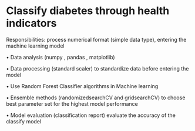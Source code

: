 # Classify diabetes through health indicators


Responsibilities: process numerical format (simple data type), entering the machine learning model 

• Data analysis (numpy , pandas , matplotlib) 

• Data processing (standard scaler) to standardize data before entering the model 

• Use Random Forest Classifier algorithms in Machine learning 

• Ensemble methods (randomizedsearchCV and gridsearchCV) to choose best parameter set for the highest model performance 

• Model evaluation (classification report) evaluate the accuracy of the classify model
